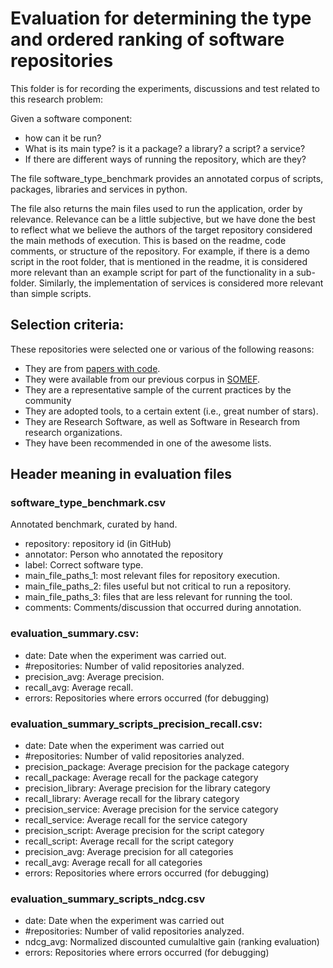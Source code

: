# Evaluation for determining the type and ordered ranking of software repositories

This folder is for recording the experiments, discussions and test related to this research problem:

Given a software component:

- how can it be run?
- What is its main type? is it a package? a library? a script? a service?
- If there are different ways of running the repository, which are they?

The file software_type_benchmark provides an annotated corpus of scripts, packages, libraries and services in python.

The file also returns the main files used to run the application, order by relevance. Relevance can be a little subjective,
but we have done the best to reflect what we believe the authors of the target repository considered the main methods of execution.
This is based on the readme, code comments, or structure of the repository. For example, if there is a demo script in the root
folder, that is mentioned in the readme, it is considered more relevant than an example script for part of the functionality in a sub-folder.
Similarly, the implementation of services is considered more relevant than simple scripts.

## Selection criteria:

These repositories were selected one or various of the following reasons:
- They are from [papers with code](https://paperswithcode.com/).
- They were available from our previous corpus in [SOMEF](https://github.com/KnowledgeCaptureAndDiscovery/somef/).
- They are a representative sample of the current practices by the community
- They are adopted tools, to a certain extent (i.e., great number of stars).
- They are Research Software, as well as Software in Research from research organizations.
- They have been recommended in one of the awesome lists.

## Header meaning in evaluation files

### software_type_benchmark.csv
Annotated benchmark, curated by hand.
- repository: repository id (in GitHub)
- annotator: Person who annotated the repository
- label: Correct software type.
- main_file_paths_1: most relevant files for repository execution.
- main_file_paths_2: files useful but not critical to run a repository.
- main_file_paths_3: files that are less relevant for running the tool.
- comments: Comments/discussion that occurred during annotation.

### evaluation_summary.csv:
- date: Date when the experiment was carried out.
- #repositories: Number of valid repositories analyzed.
- precision_avg: Average precision.
- recall_avg: Average recall.
- errors: Repositories where errors occurred (for debugging)

### evaluation_summary_scripts_precision_recall.csv:
- date: Date when the experiment was carried out
- #repositories: Number of valid repositories analyzed.
- precision_package: Average precision for the package category
- recall_package: Average recall for the package category
- precision_library: Average precision for the library category
- recall_library: Average recall for the library category
- precision_service: Average precision for the service category
- recall_service: Average recall for the service category
- precision_script: Average precision for the script category
- recall_script: Average recall for the script category
- precision_avg: Average precision for all categories
- recall_avg: Average recall for all categories
- errors: Repositories where errors occurred (for debugging)

### evaluation_summary_scripts_ndcg.csv
- date: Date when the experiment was carried out
- #repositories: Number of valid repositories analyzed.
- ndcg_avg: Normalized discounted cumulaltive gain (ranking evaluation)
- errors: Repositories where errors occurred (for debugging)
